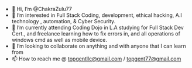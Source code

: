 - 👋 Hi, I’m @ChakraZulu77
- 👀 I’m interested in Full Stack Coding, development, ethical hacking, A.I technology , automation, & Cyber Security. 
- 🌱 I’m currently attending Coding Dojo in L.A studying for Full Stack Dev Cert., and freelance learning how to fix errors in, and all operations of windows cmd as well as mobile device. 
- 💞️ I’m looking to collaborate on anything and with anyone that I can learn from 
- 📫 How to reach me @ topgentllc@gmail.com / topgent77@gmail.com

<!---
ChakraZulu77/ChakraZulu77 is a ✨ special ✨ repository because its `README.md` (this file) appears on your GitHub profile.
You can click the Preview link to take a look at your changes.
--->
